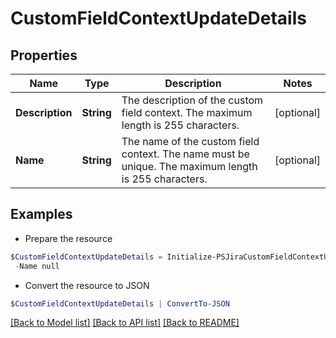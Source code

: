# CustomFieldContextUpdateDetails
## Properties

Name | Type | Description | Notes
------------ | ------------- | ------------- | -------------
**Description** | **String** | The description of the custom field context. The maximum length is 255 characters. | [optional] 
**Name** | **String** | The name of the custom field context. The name must be unique. The maximum length is 255 characters. | [optional] 

## Examples

- Prepare the resource
```powershell
$CustomFieldContextUpdateDetails = Initialize-PSJiraCustomFieldContextUpdateDetails  -Description null `
 -Name null
```

- Convert the resource to JSON
```powershell
$CustomFieldContextUpdateDetails | ConvertTo-JSON
```

[[Back to Model list]](../README.md#documentation-for-models) [[Back to API list]](../README.md#documentation-for-api-endpoints) [[Back to README]](../README.md)

